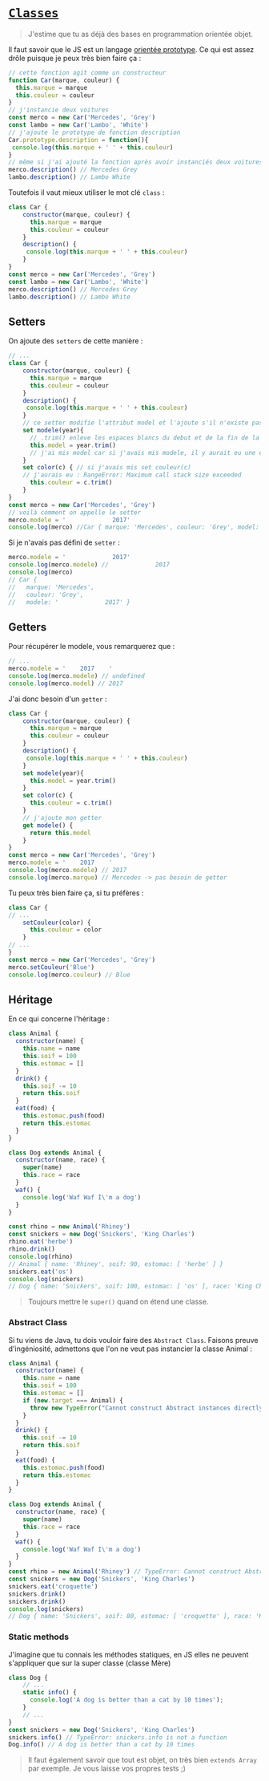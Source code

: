 # [`Classes`](https://developer.mozilla.org/fr/docs/Web/JavaScript/Reference/Classes)

>J'estime que tu as déjà des bases en programmation orientée objet.

Il faut savoir que le JS est un langage [orientée prototype](https://fr.wikipedia.org/wiki/Programmation_orient%C3%A9e_prototype).
Ce qui est assez drôle puisque je peux très bien faire ça :
```js
// cette fonction agit comme un constructeur
function Car(marque, couleur) { 
  this.marque = marque
  this.couleur = couleur
}
// j'instancie deux voitures
const merco = new Car('Mercedes', 'Grey')
const lambo = new Car('Lambo', 'White')
// j'ajoute le prototype de fonction description 
Car.prototype.description = function(){
 console.log(this.marque + ' ' + this.couleur) 
}
// même si j'ai ajouté la fonction après avoir instanciés deux voitures 
merco.description() // Mercedes Grey
lambo.description() // Lambo White
```

Toutefois il vaut mieux utiliser le mot clé `class` :
```js
class Car {
    constructor(marque, couleur) { 
      this.marque = marque
      this.couleur = couleur
    }
    description() {
     console.log(this.marque + ' ' + this.couleur) 
    }
}
const merco = new Car('Mercedes', 'Grey')
const lambo = new Car('Lambo', 'White')
merco.description() // Mercedes Grey
lambo.description() // Lambo White
```

## Setters

On ajoute des `setters` de cette manière :
```js
// ...
class Car {
    constructor(marque, couleur) { 
      this.marque = marque
      this.couleur = couleur
    }
    description() {
     console.log(this.marque + ' ' + this.couleur) 
    }
    // ce setter modifie l'attribut model et l'ajoute s'il n'existe pas
    set modele(year){
      // .trim() enleve les espaces blancs du debut et de la fin de la chaine
      this.model = year.trim() 
      // j'ai mis model car si j'avais mis modele, il y aurait eu une erreur
    }
    set color(c) { // si j'avais mis set couleur(c)
    // j'aurais eu : RangeError: Maximum call stack size exceeded
      this.couleur = c.trim()
    }
}
const merco = new Car('Mercedes', 'Grey')
// voilà comment on appelle le setter
merco.modele = '             2017'
console.log(merco) //Car { marque: 'Mercedes', couleur: 'Grey', model: '2017' }
```

Si je n'avais pas défini de `setter` :
```js
merco.modele = '             2017'
console.log(merco.modele) //             2017
console.log(merco)
// Car {
//   marque: 'Mercedes',
//   couleur: 'Grey',
//   modele: '             2017' }
```

## Getters
Pour récupérer le modele, vous remarquerez que :
```js
// ... 
merco.modele = '    2017    '
console.log(merco.modele) // undefined
console.log(merco.model) // 2017
```

J'ai donc besoin d'un `getter` :
```js
class Car {
    constructor(marque, couleur) { 
      this.marque = marque
      this.couleur = couleur
    }
    description() {
     console.log(this.marque + ' ' + this.couleur) 
    }
    set modele(year){
      this.model = year.trim() 
    }
    set color(c) {
      this.couleur = c.trim()
    }
    // j'ajoute mon getter
    get modele() {
      return this.model
    }
}
const merco = new Car('Mercedes', 'Grey')
merco.modele = '    2017    '
console.log(merco.modele) // 2017
console.log(merco.marque) // Mercedes -> pas besoin de getter
```

Tu peux très bien faire ça, si tu préfères :
```js
class Car {
// ...
    setCouleur(color) {
      this.couleur = color
    }
// ...
}
const merco = new Car('Mercedes', 'Grey')
merco.setCouleur('Blue')
console.log(merco.couleur) // Blue
```

## Héritage

En ce qui concerne l'héritage :
```js
class Animal {
  constructor(name) {
    this.name = name
    this.soif = 100
    this.estomac = []
  }
  drink() {
    this.soif -= 10
    return this.soif
  }
  eat(food) {
    this.estomac.push(food)
    return this.estomac
  }
}

class Dog extends Animal {
  constructor(name, race) {
    super(name)
    this.race = race
  }
  waf() {
    console.log('Waf Waf I\'m a dog')
  }
}

const rhino = new Animal('Rhiney')
const snickers = new Dog('Snickers', 'King Charles')
rhino.eat('herbe')
rhino.drink()
console.log(rhino) 
// Animal { name: 'Rhiney', soif: 90, estomac: [ 'herbe' ] }
snickers.eat('os')
console.log(snickers) 
// Dog { name: 'Snickers', soif: 100, estomac: [ 'os' ], race: 'King Charles' }
```

> Toujours mettre le `super()` quand on étend une classe.

### Abstract Class

Si tu viens de Java, tu dois vouloir faire des `Abstract Class`. Faisons preuve d'ingéniosité, admettons que l'on ne veut pas instancier la classe Animal :
```js
class Animal {
  constructor(name) {
    this.name = name
    this.soif = 100
    this.estomac = []
    if (new.target === Animal) {
      throw new TypeError("Cannot construct Abstract instances directly");
    }
  }
  drink() {
    this.soif -= 10
    return this.soif
  }
  eat(food) {
    this.estomac.push(food)
    return this.estomac
  }
}

class Dog extends Animal {
  constructor(name, race) {
    super(name)
    this.race = race
  }
  waf() {
    console.log('Waf Waf I\'m a dog')
  }
}
const rhino = new Animal('Rhiney') // TypeError: Cannot construct Abstract instances directly
const snickers = new Dog('Snickers', 'King Charles')
snickers.eat('croquette')
snickers.drink()
snickers.drink()
console.log(snickers) 
// Dog { name: 'Snickers', soif: 80, estomac: [ 'croquette' ], race: 'King Charles' }
```

### Static methods

J'imagine que tu connais les méthodes statiques, en JS elles ne peuvent s'appliquer que sur la super classe (classe Mère)
```js
class Dog {
    // ...
    static info() {
      console.log('A dog is better than a cat by 10 times');
    }
    // ...
}
const snickers = new Dog('Snickers', 'King Charles')
snickers.info() // TypeError: snickers.info is not a function
Dog.info() // A dog is better than a cat by 10 times
```

>Il faut également savoir que tout est objet, on très bien `extends Array` par exemple. Je vous laisse vos propres tests ;)